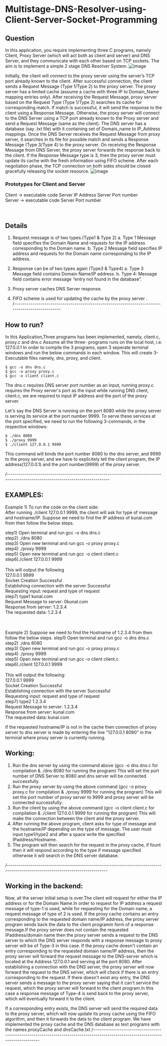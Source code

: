 # Multistage-DNS-Resolver-using-Client-Server-Socket-Programming

## Question
In this application, you require implementing three C programs, namely Client, Proxy Server (which will act both as client and server) and DNS Server, and they communicate with each other based on TCP sockets. The aim is to implement a simple 2 stage DNS Resolver System. 
![image](https://user-images.githubusercontent.com/29946239/129193112-2cfc94d1-3d21-4e02-a9f2-b3753496a82a.png)

  Initially, the client will connect to the proxy server using the server’s TCP port already known to the client. After successful connection, the client sends a Request Message (Type 1/Type 2) to the proxy server. The proxy server has a limited cache (assume a cache with three IP to Domain_Name mapping entries only). After receiving the Request Message, proxy server based on the Request Type (Type 1/Type 2) searches its cache for corresponding match. If match is successful, it will send the response to the client using a Response Message. Otherwise, the proxy server will connect to the DNS Server using a TCP port already known to the Proxy server and send a Request Message (same as the client). The DNS server has a database (say .txt file) with it containing set of Domain_name to IP_Address mappings. Once the DNS Server receives the Request Message from proxy server, it searches in its file for possible match and sends a Response Message (Type 3/Type 4) to the proxy server. On receiving the Response Message from DNS Server, the proxy server forwards the response back to the client. If the Response Message type is 3, then the proxy server must update its cache with the fresh information using FIFO scheme. After each negotiation phase, the TCP connection on both sides should be closed gracefully releasing the socket resource.
  ![image](https://user-images.githubusercontent.com/29946239/129192576-70cbb45a-8d3a-43de-8c97-97e14c60aa77.png)

### Prototypes for Client and Server
  Client -> executable code   Server IP Address   Server Port number <br />
  Server -> executable code  Server Port number

<br />

## Details

1. Request message is of two types.(Type1 & Type 2)
	a. Type 1 Message field specifies the Domain Name and requests for the IP address corresponding to the Domain name.
	b. Type 2 Message field specifies IP address and requests for the Domain name corresponding to the IP address.

2. Response can be of two types again (Type3 & Type4)
	a. Type 3 Message field contains Domain Name/IP address.
	b. Type 4: Message field contains error message “entry not found in the database”.

3. Proxy server caches DNS Server response.

4. FIFO scheme is used for updating the cache by the proxy server .<br />
/-------------------------------------------------------------------------------------------------

## How to run?

In this Application,Three programs has been implemented, namely, client.c, proxy.c and dns.c
Assume all the three- programs runs on the local host, i.e. 127.0.0.1
In order to compile the 3 programs, open 3 seperate terminal windows and run the below commands in each window. This will create 3-
Executable files namely, dns, proxy, and client.

	$ gcc -o dns dns.c
	$ gcc -o proxy proxy.c
	$ gcc -o client client.c

The dns.c requires DNS server port number as an input, running proxy.c requires the Proxy server's port as the input while running DNS client, client.c, we are required to input IP address and the port of the proxy server. 

Let's say the DNS Server is running on the port 8080 while the proxy server is serving its service at the port number 9999.
To serve these services at the port specified, we need to run the following 3-commands, in the respective windows:

	$ ./dns 8080
	$ ./proxy 9999
	$ ./client 127.0.0.1 9999

This command will binds the port number 8080 to the dns server, and 9999 to the proxy server, and we have to explicitely tell the client program, the IP address(127.0.0.1) and the port number(9999) of the proxy server.

/---------------------------------------------------------------------------------------------------------------------------------

## EXAMPLES:

Example 1) To run the code on the client side: <br />
After running ./client 127.0.0.1 9999, the client will ask for type of message and hostname/IP. Suppose we need to find the IP address of kunal.com from then follow the below steps.<br />

step1) Open terminal and run gcc -o dns dns.c <br />
step2) ./dns 8080 <br />
step3) Open new terminal and run gcc -o proxy proxy.c <br />
step4) ./proxy 9999 <br />
step5) Open new terminal and run gcc -o client client.c<br />
step6)./client 127.0.0.1 9999<br />
<br />
This will output the following<br />
127.0.0.1	9999<br />
Socket Creation Successful<br />
Establishing connection with the server Successful<br />
Requesting input: request and type of request<br />
step7) type1 kunal.com<br />
Request Message to server: 0kunal.com<br />
Response from server: 1.2.3.4<br />
The requested data: 1.2.3.4<br />

<br /><br />
Example 2) Suppose we need to find the Hostname of 1.2.3.4 from then follow the below steps.
step1) Open terminal and run gcc -o dns dns.c<br />
step2) ./dns 8080<br />
step3) Open new terminal and run gcc -o proxy proxy.c<br />
step4) ./proxy 9999<br />
step5) Open new terminal and run gcc -o client client.c<br />
step6)./client 127.0.0.1 9999<br />
<br />
This will output the following:<br />
127.0.0.1	9999<br />
Socket Creation Successful<br />
Establishing connection with the server Successful<br />
Requesting input: request and type of request<br />
step7) type2 1.2.3.4<br />
Request Message to server: 1.2.3.4<br />
Response from server: kunal.com<br />
The requested data: kunal.com<br />

If the requested hostname/IP is not in the cache then connection of proxy server to dns server is made by entering the line "127.0.0.1 8080" in the terminal where proxy server is currently running.

## Working:
1) Run the dns server by using the command above (gcc -o dns dns.c for compilation & ./dns 8080 for running the program) This will set the port number of DNS Server to 8080 and dns server will be connected successfully.
2) Run the proxy server by using the above command (gcc -o proxy proxy.c for compilation & ./proxy 9999 for running the program) This will set the port number of proxy server to 9999 and proxy server will be connected successfully.
3) Run the client by using the above command (gcc -o client client.c for compilation & ./client 127.0.0.1 9999 for running the program) This will make the connection between the client and the proxy server.
4) After running the above program, client asks for type of message and the hostname/IP depending on the type of message. The user must input type1/type2 and after a space write the specified IPaddress/Hostname.
5) The program will then search for the request in the proxy cache, if fount then it will respond according to the type if message specified otherwise it will search in the DNS server database.

/--------------------------------------------------------------------------------------------------------------------------------

## Working in the backend: 

Now, all the server initial setup is over.The client will request for either the IP address or for the Domain Name.In order to request for IP address a request message of type-1 is used, while for requesting for the Domain name, a request message of type of 2 is used. 
If the proxy cache contains an entry corresponding to the requested domain name/IP address, the proxy server program sends back the data to the client programin form of a response message.If the proxy server does not contain the requested IPaddress/domain name then the proxy server sends a request to the DNS server to which the DNS server responds with a  response message to proxy server will be of Type-3 in this case.
If the proxy cache doesn't contain an entry corresponding to the requested domain name/IP address, then the proxy server will forward the request message to the DNS-server which is located at the Address 127.0.0.1 and serving at the port 8080. After establishing a connection with the DNS server, the proxy server will now forward the request to the DNS server, which will check if there is an entry corresponding to the request. If there doesn't exist any entry, the DNS server sends a message to the proxy server saying that it can't service the request, which the proxy server will forward to the client program.In this case a response message of Type-4 is send back to the proxy server, which will eventually forward it to the client.

If a corresponding entry exists, the DNS server will send the required data to the proxy server, which will now update its proxy cache using the FIFO algorithm, and then it forwards the data to the client program.
We have implemented the proxy cache and the DNS database as text programs with the names proxyCache and dnsCache.txt
/---------------------------------------------------------------------------------------------------------------------------------


